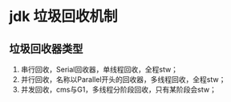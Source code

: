 # jdk 垃圾回收机制
## 垃圾回收器类型
1. 串行回收，Serial回收器，单线程回收，全程stw；
2. 并行回收，名称以Parallel开头的回收器，多线程回收，全程stw；
3. 并发回收，cms与G1，多线程分阶段回收，只有某阶段会stw；
